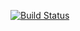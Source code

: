 [![Build Status](https://travis-ci.com/dlombardi/async-operations-manager.svg?branch=master)](https://travis-ci.com/dlombardi/async-operations-manager)